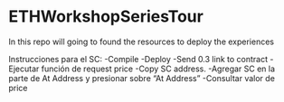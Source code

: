 # ETHWorkshopSeriesTour
In this repo will going to found the resources to deploy the experiences

Instrucciones para el SC: 
-Compile
-Deploy
-Send 0.3 link to contract
-Ejecutar función de request price
-Copy SC address.
-Agregar SC en la parte de At Address y presionar sobre “At Address”
-Consultar valor de price
